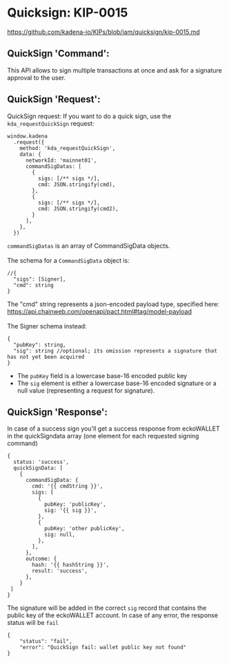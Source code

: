 # Quicksign: KIP-0015

<https://github.com/kadena-io/KIPs/blob/jam/quicksign/kip-0015.md>

## QuickSign 'Command':

This API allows to sign multiple transactions at once and ask for a signature approval to the user.

## QuickSign 'Request':

QuickSign request: If you want to do a quick sign, use the `kda_requestQuickSign`  request:

```
window.kadena
  .request({
    method: 'kda_requestQuickSign',
    data: {
      networkId: 'mainnet01',
      commandSigDatas: [
        {
          sigs: [/** sigs */],
          cmd: JSON.stringify(cmd),
        },
		{
          sigs: [/** sigs */],
          cmd: JSON.stringify(cmd2),
        }
      ],
    },
  })
```

`commandSigDatas`  is an array of CommandSigData objects.\
\
The schema for a `CommandSigData` object is:

```
//{
  "sigs": [Signer],
  "cmd": string
}
```

The "cmd" string represents a json-encoded payload type, specified here: <https://api.chainweb.com/openapi/pact.html#tag/model-payload>\
\
The Signer schema instead:

```
{
  "pubKey": string,
  "sig": string //optional; its omission represents a signature that has not yet been acquired
}
```

* The `pubKey` field is a lowercase base-16 encoded public key
* The `sig` element is either a lowercase base-16 encoded signature or a null value (representing a request for signature).

## QuickSign 'Response':

In case of a success sign you'll get a success response from eckoWALLET in the quickSigndata array (one element for each requested signing command)

```
{
  status: 'success',
  quickSignData: [
    {
      commandSigData: {
        cmd: '{{ cmdString }}',
        sigs: [
          {
            pubKey: 'publicKey',
            sig: '{{ sig }}',
          },
          {
            pubKey: 'other publicKey',
            sig: null,
          },
        ],
      },
      outcome: {
        hash: '{{ hashString }}',
        result: 'success',
      },
    }
 ]
}
```

The signature will be added in the correct `sig` record that contains the public key of the eckoWALLET account. In case of any error, the response status will be `fail`

```
{
    "status": "fail",
    "error": "QuickSign fail: wallet public key not found"
}
```